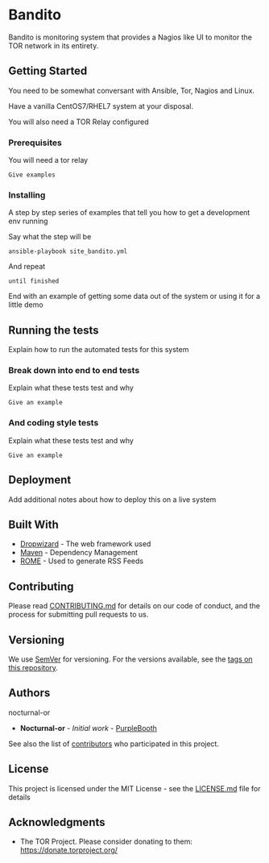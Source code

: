 # Bandito 
Bandito is monitoring system that provides a Nagios like UI to monitor the TOR network in its entirety.   

## Getting Started

You need to be somewhat conversant with Ansible, Tor, Nagios and Linux.

Have a vanilla CentOS7/RHEL7 system at your disposal.

You will also need a TOR Relay configured 

### Prerequisites

You will need a tor relay 

```
Give examples
```

### Installing

A step by step series of examples that tell you how to get a development env running

Say what the step will be

```
ansible-playbook site_bandito.yml
```

And repeat

```
until finished
```

End with an example of getting some data out of the system or using it for a little demo

## Running the tests

Explain how to run the automated tests for this system

### Break down into end to end tests

Explain what these tests test and why

```
Give an example
```

### And coding style tests

Explain what these tests test and why

```
Give an example
```

## Deployment

Add additional notes about how to deploy this on a live system

## Built With

* [Dropwizard](http://www.dropwizard.io/1.0.2/docs/) - The web framework used
* [Maven](https://maven.apache.org/) - Dependency Management
* [ROME](https://rometools.github.io/rome/) - Used to generate RSS Feeds

## Contributing

Please read [CONTRIBUTING.md](https://gist.github.com/PurpleBooth/b24679402957c63ec426) for details on our code of conduct, and the process for submitting pull requests to us.

## Versioning

We use [SemVer](http://semver.org/) for versioning. For the versions available, see the [tags on this repository](https://github.com/your/project/tags). 

## Authors
nocturnal-or
* **Nocturnal-or** - *Initial work* - [PurpleBooth](https://github.com/PurpleBooth)

See also the list of [contributors](https://github.com/your/project/contributors) who participated in this project.

## License

This project is licensed under the MIT License - see the [LICENSE.md](LICENSE.md) file for details

## Acknowledgments

* The TOR Project. Please consider donating to them: https://donate.torproject.org/
